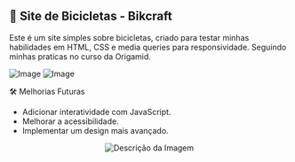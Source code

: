 ## 🚴 Site de Bicicletas - Bikcraft

Este é um site simples sobre bicicletas, criado para testar minhas habilidades em HTML, CSS e media queries para responsividade. Seguindo minhas praticas no curso da Origamid.


![Image](https://github.com/user-attachments/assets/856adbea-690b-45d5-bf52-7def0d4855ec)
![Image](https://github.com/user-attachments/assets/ab9a4e72-af2e-4b5d-8e3c-d5023956246a)



🛠 Melhorias Futuras
- Adicionar interatividade com JavaScript.
- Melhorar a acessibilidade.
- Implementar um design mais avançado.

<p align="center">
  <img src="![Image](https://github.com/user-attachments/assets/ab9a4e72-af2e-4b5d-8e3c-d5023956246a)" alt="Descrição da Imagem">
</p>

